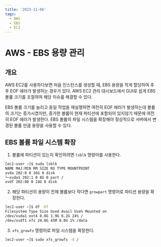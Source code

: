 ```yaml
---
title: '2023-11-06'
tags:
  - AWS
  - EBS
  - EC2
---
```

# AWS - EBS 용량 관리

## 개요
AWS EC2를 사용하다보면 처음 인스턴스를 생성할 때, EBS 용량을 작게 할당하여 추후 EOF 에러가 발생하는 경우가 있다. AWS EC2 관리 대시보드에서 GUI로 쉽게 EBS 볼륨 크기를 조절하여 해당 이슈를 해결할 수 있다. 

EBS 볼륨 크기를 늘리고 동일 작업을 재실행하면 여전히 EOF 에러가 발생하는데 볼륨의 크기는 증가시켰지만, 증가한 볼륨이 현재 파티션에 포함되어 있지않기 때문에 여전히 EOF 에러가 발생한다. EBS 볼륨의 파일 시스템을 확장해야 정상적으로 서버에서 변경된 볼륨 만큼 용량을 사용할 수 있다.

## EBS 볼륨 파일 시스템 확장
1. 볼륨에 파티션이 있는지 확인하려면 `lsblk` 명령어를 사용한다. 
```bash
[ec2-user ~]$ sudo lsblk 
NAME MAJ:MIN RM SIZE RO TYPE MOUNTPOINT 
xvda 202:0 0 16G 0 disk 
└─xvda1 202:1 0 8G 0 part / 
xvdf 202:80 0 24G 0 disk
```

2. 해당 파티션의 용량이 전체 볼륨보다 작다면 `growpart` 명령어로 파티션 용량을 확장한다.
```bash
[ec2-user ~]$ df -hT
Filesystem Type Size Used Avail Use% Mounted on 
/dev/xvda1 ext4 8.0G 1.9G 6.2G 24% / 
/dev/xvdf1 xfs 24.0G 45M 8.0G 1% /data
```

3. `xfs_growfs` 명령어로 파일 시스템을 확장한다.
```bash
[ec2-user ~]$ sudo xfs_growfs -d /
```
